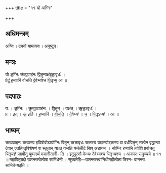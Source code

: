 +++
title = "११ यो अग्निः"

+++
## अधिमन्त्रम्
अग्निः। दमनो यामायनः। अनुष्टुप्।

## मन्त्रः
यो अ॒ग्निः क्र॑व्य॒वाह॑नः पि॒तॄन्यक्ष॑दृता॒वृधः॑ ।  
प्रेदु॑ ह॒व्यानि॑ वोचति दे॒वेभ्य॑श्च पि॒तृभ्य॒ आ ॥

## पदपाठः
यः । अ॒ग्निः । क्र॒व्य॒ऽवाह॑नः । पि॒तॄन् । यक्ष॑त् । ऋ॒त॒ऽवृधः॑ ।  
प्र । इत् । ऊं॒ इति॑ । ह॒व्यानि॑ । वो॒च॒ति॒ । दे॒वेभ्यः॑ । च॒ । पि॒तृऽभ्यः॑ । आ ॥

## भाष्यम्
क्रव्यवाहनः क्रव्यस्य हविषोवोढायोग्निः पितॄन् ऋतावृधः ऋतस्य यज्ञस्योदकस्य वा वर्धयितॄन् सत्येन वृद्धान्वा देवान् एतत्पितृविशेषणं वा स्तुतान् यक्षत् यजति यजेर्लेटि सिप् अडागमः । सोग्निः हव्यानि हवींषि प्रवोचतु पितृयज्ञे प्रब्रवीतु युष्मदर्थं मयानीतानी- ति । इदूपूरणौ केभ्यः देवेभ्यश्च पितृभ्यश्च । आकारः समुच्चये ॥ ११ ॥ महापितृयज्ञे उशन्तस्वेत्येषा सामिधेनी । सूत्र्यतेहि—उशन्तस्त्वानिधीमहीत्येतां त्रिरन- वानन्ताः सामिधेन्यइति ।